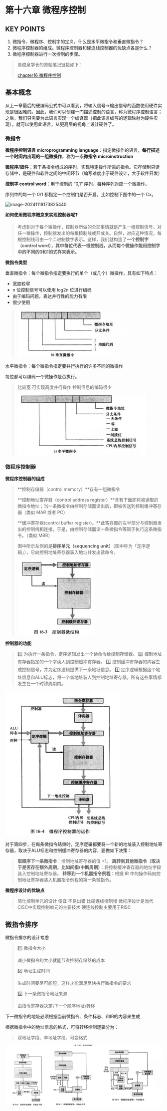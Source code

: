 

# 第十六章 微程序控制

## KEY POINTS

1. 微指令、微程序、控制字的定义。什么是水平微指令和垂直微指令？
2. 微程序控制器的组成。微程序控制器和硬连线控制器的优缺点各是什么？
3. 微程序控制器进行一次控制的步骤。

> 易俊泉学长的原始笔记链接如下：
>
> [chapter16 微程序控制](docs/课内笔记/大三上/计算机组成与结构/笔记/易俊泉/chapter16微程序控制.md)

## 基本概念

从上一章最后的硬编码公式中可以看到，将输入信号->输出信号的函数使用硬件实现是很困难的。因此，我们可以创建一门描述控制的语言，称为微程序控制语言；之后，我们只需要为此语言实现一个编译器（把此语言编写的逻辑映射为硬件实现），就可以使用此语言，从更高层的视角上设计硬件了。

### 微指令

**微程序控制语言 microprogramming language**：指定微操作的语言，**每行描述一个时间内出现的一组微操作**，称为一条**微指令 microinstruction**

**微程序/固件**：若干条指令组成的序列，实现特定操作所需的指令。它存储到只读存储中，是硬件和软件之间的中间环节（编写难度小于硬件设计，大于软件开发）

**控制字 control word**：用于控制的 “0,1” 序列，每种序列对应一个微操作。

序列中的每一个 0/1 都指定一个控制门是否开启，比如控制下图中的一个 Cx。

![image-20241118173825440](https://telegraph-image-5ms.pages.dev/file/BQACAgUAAyEGAASIfjD1AANCZ6F7PT0pk_FN0TXhOHlWX52CpuUAAqoSAAK0lBBVEaW1nB-r0JE2BA.png)

**如何使用微程序概念来实现控制器呢:question:**

> 考虑到对于每个微操作，控制器所做的全部事情就是产生一组控制信号。对任一微操作，控制器发出的每根控制线或开或关。自然，对应这种情况，每根控制线可由一个二进制数字表示。这样，我们就构造了**一个控制字（control word），其中每位代表一根控制线，从而每个微操作能用控制字中的不同的0和1的式样来表示。**

**微指令类型**

垂直微指令：每个微指令指定要执行的单个（或几个）微操作，具有如下特点：

- 宽度较窄 
- n 位控制信号可以使用 log2n 位进行编码
- 由于编码问题，表达并行性的能力有限
- 很少使用

> ![image-20211201103646326](https://raw.githubusercontent.com/yijunquan-afk/img-bed-1/main/img2/1695704551.png)

水平微指令：每个微指令指定要并行执行的许多不同的微操作

每位都可以编码一个微操作是否执行。

> 比较宽 
> 可实现高度并行操作 
> 控制信息的编码很少
>
> ![image-20211201103952812](https://raw.githubusercontent.com/yijunquan-afk/img-bed-1/main/img2/1695704552.png)

### 微程序控制器

**微程序控制器的组成**

> **控制存储器（control memory）**存有一组微指令
>
> **控制地址寄存器（control address register）**含有下面即将被读取的微指令地址；当一条微指令由控制存储器读出后，即被传送到控制缓冲寄存器（类似 MAR 或者 PC）
>
> **缓冲寄存器(control buffer register)。**此寄存器的左半部分与控制器发出的控制线相连接。于是，由控制存储器读一条微指令等同于执行这条微指令。（类似 MBR）
>
> 图中所示左侧的是**排序单元（sequencing unit）**（图中称为「定序逻辑」），它向控制地址寄存器装入地址并发出读命令。
>
> ![image-20211201104752774](https://raw.githubusercontent.com/yijunquan-afk/img-bed-1/main/img2/1695704553.png)

**控制器的功能**

> :one: 为执行一条指令，定序逻辑发出一个读命令给控制存储器。
> :two: 控制地址寄存器指定的一个字读人到控制缓冲寄存器。
> :three: 控制缓冲寄存器的内容生成控制信号，并为定序逻辑提供下一条地址信息。
> :four: 定序逻辑根据这个地址信息和ALU标志，将一个新地址装人到控制地址寄存器。所有这些事情都发生在一个时钟周期内。

![image-20211201105540040](https://raw.githubusercontent.com/yijunquan-afk/img-bed-1/main/img2/1695704554.png)

对于第四步，在每条微指令结束时，定序逻辑都要将一个新的地址装入控制地址寄存器，取决于ALU标志和控制缓冲寄存器的内容，要做如下决策：

> **取顺序下一条微指令**：控制地址寄存器的值 +1。
> **跳转到其他微指令（取决于是否存在额外周期，比如间指/中断周期）**：将控制缓冲寄存器的地址字段装入控制地址寄存器。
> **转移到一个机器指令例程**：根据 IR 中的操作码向控制地址寄存器装入机器指令例程的第一条微指令。

**微程序设计的优缺点**

> 简化控制单元的设计
> 便宜 不易出错 
> 比硬连线控制慢 
> 微程序设计是当代CISC中实现控制单元的主要技术 硬连线控制主要用于RISC

## 微指令排序

微指令排序的设计考虑

> :one: 微指令大小
>
> 减小微指令的大小就能节省控制存储器的成本
>
> :two: 地址生成时间
>
> 生成时间要尽可能短，这样才能满足尽快执行微指令的要求
>
> :three: 下一条微指令地址来源
>
> 由指令寄存器决定\下一个顺序地址\转移

下一微指令的地址必须根据当前微指令、条件标志、和IR的内容来生成

根据微指令中的地址信息的格式，可将转移控制逻辑分为：

> 双地址字段、单地址字段、可变格式

![image-20211227161944224](https://raw.githubusercontent.com/yijunquan-afk/img-bed-1/main/img2/1695704555.png)